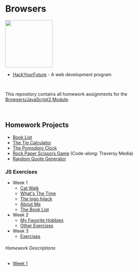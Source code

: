 # Browsers

<img src="https://user-images.githubusercontent.com/87442098/157427409-e5bb98f2-63da-42d2-bcc2-19035090967e.png" width="150" >

* [HackYourFuture](https://github.com/HackYourFuture) - A web development program

<br/>

This repository contains all homework assignments for the [Browsers/JavaScript2 Module](https://github.com/HackYourFuture/Browsers).

<br/>

## Homework Projects
* [Book List]()
* [The Tip Calculator]()
* [The Pomodoro Clock](https://marzfd.github.io/Browsers/week2/The-Pomodoro-Clock/index.html)
* [Rock Paper Scissors Game](https://marzfd.github.io/Browsers/week2/Rock-Paper-Scissors-Game/index.html) (Code-along: Traversy Media)
* [Random Quote Generator](https://marzfd.github.io/Browsers/week1/Random-Quote-Generator/index.html)

### JS Exercises
* Week 1
  - [Cat Walk](https://marzfd.github.io/Browsers/week1/Exercises/ex5-catWalk/index.html)
  - [What's The Time](https://marzfd.github.io/Browsers/week1/Exercises/ex4-whatsTheTime/index.html)
  - [The logo hijack](https://github.com/marzfd/Browsers/blob/main/week1/Exercises/ex3-hijackLogo/ex3-hijackLogo.js)
  - [About Me](https://marzfd.github.io/Browsers/week1/Exercises/ex2-aboutMe/index.html)
  - [The Book List](https://marzfd.github.io/Browsers/week1/Exercises/ex1-bookList/index.html)
* Week 2
  - [My Favorite Hobbies](https://marzfd.github.io/Browsers/week2/Exercises/ex5-myFavoriteHobbies/ex5-myFavoriteHobbies.html)
  - [Other Exercises](https://github.com/marzfd/Browsers/tree/main/week2/Exercises)
* Week 3
  - [Exercises](https://github.com/marzfd/Browsers/tree/main/week3/Exercises)


###### Homework Descriptions
- [Week 1](https://github.com/HackYourFuture/Homework/tree/main/2-Browsers/Week1#exercise-3-the-logo-hijack)
